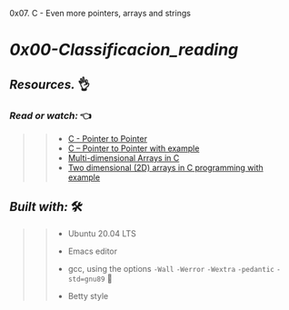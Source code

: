 0x07. C - Even more pointers, arrays and strings
# *_0x00-Classificacion_reading_*



## **_Resources._** 👌 

 

### **_Read or watch:_**  👈


>> * [C - Pointer to Pointer](https://www.tutorialspoint.com/cprogramming/c_pointer_to_pointer.htm)
>> * [C – Pointer to Pointer with example](https://beginnersbook.com/2014/01/c-pointer-to-pointer/)
>> * [Multi-dimensional Arrays in C](https://www.tutorialspoint.com/cprogramming/c_multi_dimensional_arrays.htm)
>> * [Two dimensional (2D) arrays in C programming with example
](https://beginnersbook.com/2014/01/2d-arrays-in-c-example/) 


## **_Built with:_** 🛠️

>> * Ubuntu 20.04 LTS
>> 
>> * Emacs editor
>> 
>> * gcc, using the options `-Wall` `-Werror` `-Wextra` `-pedantic` `-std=gnu89` 🏁
>> 
>> * Betty style
